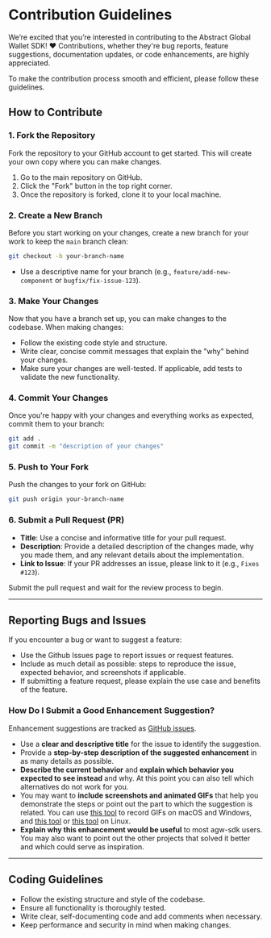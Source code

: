# Contribution Guidelines

We’re excited that you’re interested in contributing to the Abstract Global Wallet SDK! ❤️ Contributions, whether they're bug reports, feature suggestions, documentation updates, or code enhancements, are highly appreciated.

To make the contribution process smooth and efficient, please follow these guidelines.

## How to Contribute

### 1. Fork the Repository

Fork the repository to your GitHub account to get started. This will create your own copy where you can make changes.

1. Go to the main repository on GitHub.
2. Click the "Fork" button in the top right corner.
3. Once the repository is forked, clone it to your local machine. 

### 2. Create a New Branch

Before you start working on your changes, create a new branch for your work to keep the `main` branch clean:

```bash
git checkout -b your-branch-name
```

- Use a descriptive name for your branch (e.g., `feature/add-new-component` or `bugfix/fix-issue-123`).

### 3. Make Your Changes

Now that you have a branch set up, you can make changes to the codebase. When making changes:

- Follow the existing code style and structure.
- Write clear, concise commit messages that explain the "why" behind your changes.
- Make sure your changes are well-tested. If applicable, add tests to validate the new functionality.

### 4. Commit Your Changes

Once you're happy with your changes and everything works as expected, commit them to your branch:

```bash
git add .
git commit -m "description of your changes"
```

### 5. Push to Your Fork

Push the changes to your fork on GitHub:

```bash
git push origin your-branch-name
```

### 6. Submit a Pull Request (PR)

- **Title**: Use a concise and informative title for your pull request.
- **Description**: Provide a detailed description of the changes made, why you made them, and any relevant details about the implementation.
- **Link to Issue**: If your PR addresses an issue, please link to it (e.g., `Fixes #123`).

Submit the pull request and wait for the review process to begin.

---

## Reporting Bugs and Issues

If you encounter a bug or want to suggest a feature:

- Use the Github Issues page to report issues or request features.
- Include as much detail as possible: steps to reproduce the issue, expected behavior, and screenshots if applicable.
- If submitting a feature request, please explain the use case and benefits of the feature.

### **How Do I Submit a Good Enhancement Suggestion?**

Enhancement suggestions are tracked as [GitHub issues](https://github.com/Abstract-Foundation/agw-sdk/issues).

- Use a **clear and descriptive title** for the issue to identify the suggestion.
- Provide a **step-by-step description of the suggested enhancement** in as many details as possible.
- **Describe the current behavior** and **explain which behavior you expected to see instead** and why. At this point you can also tell which alternatives do not work for you.
- You may want to **include screenshots and animated GIFs** that help you demonstrate the steps or point out the part to which the suggestion is related. You can use [this tool](https://www.cockos.com/licecap/) to record GIFs on macOS and Windows, and [this tool](https://github.com/colinkeenan/silentcast) or [this tool](https://github.com/GNOME/byzanz) on Linux.
- **Explain why this enhancement would be useful** to most agw-sdk users. You may also want to point out the other projects that solved it better and which could serve as inspiration.

---

## Coding Guidelines

- Follow the existing structure and style of the codebase.
- Ensure all functionality is thoroughly tested.
- Write clear, self-documenting code and add comments when necessary.
- Keep performance and security in mind when making changes.
